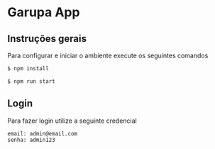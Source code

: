 # Garupa App

## Instruções gerais

Para configurar e iniciar o ambiente execute os seguintes comandos

```bash
$ npm install
```

```bash
$ npm run start
```

## Login
Para fazer login utilize a seguinte credencial
```
email: admin@email.com
senha: admin123
```
